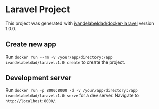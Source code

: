 # Laravel Project

This project was generated with [ivandelabeldad/docker-laravel](https://github.com/ivandelabeldad/docker-laravel) version 1.0.0.

## Create new app

Run `docker run --rm -v /your/app/directory:/app ivandelabeldad/laravel:1.0 create` to create the project.

## Development server

Run `docker run -p 8000:8000 -d -v /your/app/directory:/app ivandelabeldad/laravel:1.0 serve` for a dev server. Navigate to `http://localhost:8000/`.

